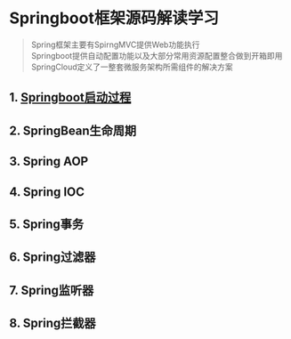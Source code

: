 # Springboot框架源码解读学习
> Spring框架主要有SpirngMVC提供Web功能执行  
> Springboot提供自动配置功能以及大部分常用资源配置整合做到开箱即用  
> SpringCloud定义了一整套微服务架构所需组件的解决方案
## 1. [Springboot启动过程](https://blog.csdn.net/he1154910941/article/details/114343464)

## 2. SpringBean生命周期

## 3. Spring AOP

## 4. Spring IOC

## 5. Spring事务

## 6. Spring过滤器

## 7. Spring监听器

## 8. Spring拦截器